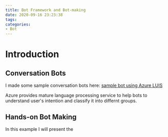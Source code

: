 ```yaml
---
title: Bot Framework and Bot-making
date: 2020-09-16 23:23:38
tags:
categories:
- Bot
---
```



# Introduction 



## Conversation Bots

I made some sample conversation bots here: [sample bot using Azure LUIS](https://github.com/Zhangjt9317/BotMaking)

Azure provides mature language processing service to help bots to understand user's intention and classify it into differnt groups. 

## Hands-on Bot Making

In this example I will present the 